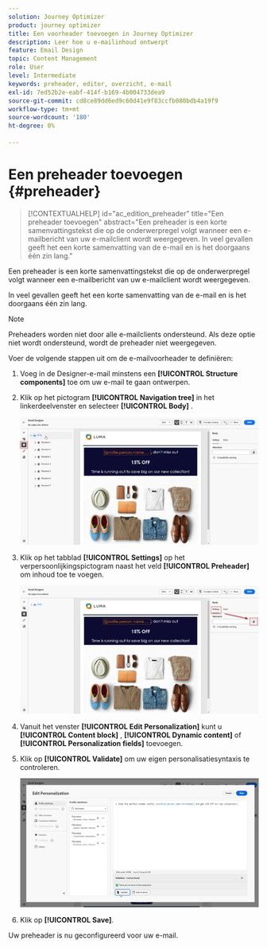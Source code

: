 ```yaml
---
solution: Journey Optimizer
product: journey optimizer
title: Een voorheader toevoegen in Journey Optimizer
description: Leer hoe u e-mailinhoud ontwerpt
feature: Email Design
topic: Content Management
role: User
level: Intermediate
keywords: preheader, editor, overzicht, e-mail
exl-id: 7ed52b2e-eabf-414f-b169-4b004733dea9
source-git-commit: cd8ce89dd6ed9c60d41e9f83ccfb080bdb4a19f9
workflow-type: tm+mt
source-wordcount: '180'
ht-degree: 0%

---
```


# Een preheader toevoegen {#preheader}

>[!CONTEXTUALHELP]
>id="ac_edition_preheader"
>title="Een preheader toevoegen"
>abstract="Een preheader is een korte samenvattingstekst die op de onderwerpregel volgt wanneer een e-mailbericht van uw e-mailclient wordt weergegeven. In veel gevallen geeft het een korte samenvatting van de e-mail en is het doorgaans één zin lang."

Een preheader is een korte samenvattingstekst die op de onderwerpregel volgt wanneer een e-mailbericht van uw e-mailclient wordt weergegeven.

In veel gevallen geeft het een korte samenvatting van de e-mail en is het doorgaans één zin lang.

>[!NOTE]
>
>Preheaders worden niet door alle e-mailclients ondersteund. Als deze optie niet wordt ondersteund, wordt de preheader niet weergegeven.

Voer de volgende stappen uit om de e-mailvoorheader te definiëren:

1. Voeg in de Designer-e-mail minstens een **[!UICONTROL Structure components]** toe om uw e-mail te gaan ontwerpen.

1. Klik op het pictogram **[!UICONTROL Navigation tree]** in het linkerdeelvenster en selecteer **[!UICONTROL Body]** .

   ![](assets/preheader_body.png)

1. Klik op het tabblad **[!UICONTROL Settings]** op het verpersoonlijkingspictogram naast het veld **[!UICONTROL Preheader]** om inhoud toe te voegen.

   ![](assets/preheader_body_settings.png)

1. Vanuit het venster **[!UICONTROL Edit Personalization]** kunt u **[!UICONTROL Content block]** , **[!UICONTROL Dynamic content]** of **[!UICONTROL Personalization fields]** toevoegen.

1. Klik op **[!UICONTROL Validate]** om uw eigen personalisatiesyntaxis te controleren.

   ![](assets/preheader_4.png)

1. Klik op **[!UICONTROL Save]**.

Uw preheader is nu geconfigureerd voor uw e-mail.
